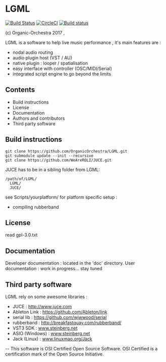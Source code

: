 # LGML
[![Build Status](https://travis-ci.org/OrganicOrchestra/LGML.svg?branch=develop)](https://travis-ci.org/OrganicOrchestra/LGML)
[![CircleCI](https://circleci.com/gh/OrganicOrchestra/LGML/tree/develop.svg?style=svg)](https://circleci.com/gh/OrganicOrchestra/LGML/tree/develop)
[![Build status](https://ci.appveyor.com/api/projects/status/bt4r87i23v7f44qq/branch/develop?svg=true)](https://ci.appveyor.com/project/OrganicOrchestra/lgml/branch/develop)


(c) Organic-Orchestra 2017 , 

LGML is a software to help live music performance , it's main features are :

* nodal audio routing
* audio plugin host (VST / AU)
* native plugin : looper / spatialisation
* easy interface with controller (OSC/MIDI/Serial)
* integrated script engine to go beyond the limits



## Contents

* Build instructions
* License
* Documentation
* Authors and contributors
* Third party software



## Build instructions

```
git clone https://github.com/OrganicOrchestra/LGML.git
git submodule update --init --recursive
git clone https://github.com/WeAreROLI/JUCE.git
```
JUCE has to be in a sibling folder from LGML:
```
/path/of/LGML/
  LGML/
  JUCE/
```

see Scripts/yourplatform/ for platform specific setup :
* compiling rubberband



## License

read gpl-3.0.txt


## Documentation

Developer documentation : located in the 'doc' directory.
User documentation : work in progress... stay tuned


## Third party software

LGML rely on some awesome libraries :
 * JUCE : http://www.juce.com
 * Ableton Link : https://github.com/Ableton/link
 * serial lib : https://github.com/wjwwood/serial
 * rubberband : http://breakfastquay.com/rubberband/
 * VST3 SDK : www.steinberg.net
 * ASIO (Windows) : www.steinberg.net
 * Jack (Linux) : www.linuxmao.org/Jack


--
This software is OSI Certified Open Source Software.
OSI Certified is a certification mark of the Open Source Initiative.
